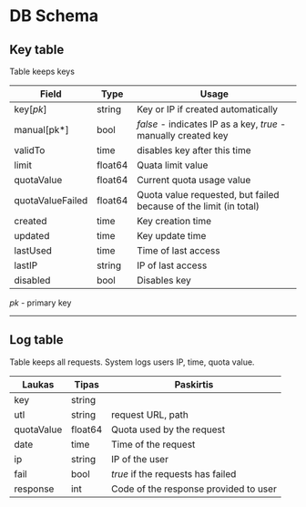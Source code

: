 # DB Schema

## Key table

Table keeps keys

| Field | Type | Usage |
| ---|-|-|
| key[*pk*] | string | Key or IP if created automatically |
| manual[pk*] | bool | *false* - indicates IP as a key, *true* - manually created key |
| validTo | time | disables key after this time |
| limit   | float64 | Quata limit value |
| quotaValue | float64 | Current quota usage value |
| quotaValueFailed | float64 | Quota value requested, but failed because of the limit (in total) |
| created | time | Key creation time |
| updated | time | Key update time |
| lastUsed | time | Time of last access |
| lastIP | string | IP of last access |
| disabled | bool | Disables key |

*pk* - primary key

---

## Log table

Table keeps all requests. System logs users IP, time, quota value.

| Laukas| Tipas | Paskirtis |
| ---|-|-|
| key | string | |
| utl | string | request URL, path |
| quotaValue | float64 | Quota used by the request |
| date | time | Time of the request |
| ip | string | IP of the user |
| fail | bool | *true* if the requests has failed |
| response | int | Code of the response provided to user |
